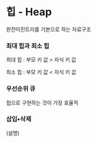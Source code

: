 # 힙 - Heap

완전이진트리를 기본으로 하는 자료구조

### 최대 힙과 최소 힙

최대 힙 : 부모 키 값 > 자식 키 값

최소 힙 : 부모 키 값 < 자식 키 값

### 우선순위 큐

힙으로 구현하는 것이 가장 효율적



### 삽입•삭제

(설명)

